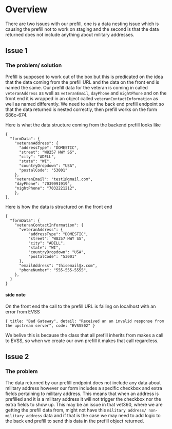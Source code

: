 # Overview

There are two issues with our prefill, one is a data nesting issue which is causing the prefill not to work on staging and the second is that the data returned does not include anything about military addresses.

## Issue 1

### The problem/ solution

Prefill is supposed to work out of the box but this is predicated on the idea that the data coming from the prefill URL and the data on the front end is named the same. Our prefill data for the veteran is coming in called `veteranAddress` as well as `veteranEmail`, `dayPhone` and `nightPhone` and on the front end it is wrapped in an object called `veteranContactInformation` as well as named differently. We need to alter the back end prefill endpoint so that the data returned is nested correctly, then prefill works on the form 686c-674.

Here is what the data structure coming from the backend prefill looks like
```
{
  "formData": {
    "veteranAddress": {
      "addressType": "DOMESTIC",
      "street": "W8257 HWY SS",
      "city": "ADELL",
      "state": "WI",
      "countryDropdown": "USA",
      "postalCode": "53001"
    },
    "veteranEmail": "test1@gmail.com",
    "dayPhone": "7039991919",
    "nightPhone": "7032221212",
    },
},
```

Here is how the data is structured on the front end

```
{
  "formData": {
    "veteranContactInformation": {
      "veteranAddress": {
          "addressType": "DOMESTIC",
          "street": "W8257 HWY SS",
          "city": "ADELL",
          "state": "WI",
          "countryDropdown": "USA",
          "postalCode": "53001"
      },
      "emailAddress": "thisemail@x.com",
      "phoneNumber": "555-555-5555",
    },
  }
}
```

#### side note

On the front end the call to the prefill URL is failing on localhost with an error from EVSS

```
{ title: "Bad Gateway", detail: "Received an an invalid response from the upstream server", code: "EVSS502" }
```

We belive this is because the class that all prefill inherits from makes a call to EVSS, so when we create our own prefill it makes that call regardless.

## Issue 2

### The problem

The data returned by our prefill endpoint does not include any data about military address however our form includes a specific checkbox and extra fields pertaining to military address. This means that when an address is prefilled and it is a military address it will not trigger the checkbox nor the extra fields to show up. This may be an issue in that vet360, where we are getting the prefill data from, might not have this `military address/ non-military address` data and if that is the case we may need to add logic to the back end prefill to send this data in the prefill object returned.


